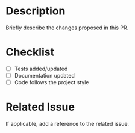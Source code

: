# Description
Briefly describe the changes proposed in this PR.

# Checklist
- [ ] Tests added/updated
- [ ] Documentation updated
- [ ] Code follows the project style

# Related Issue
If applicable, add a reference to the related issue.